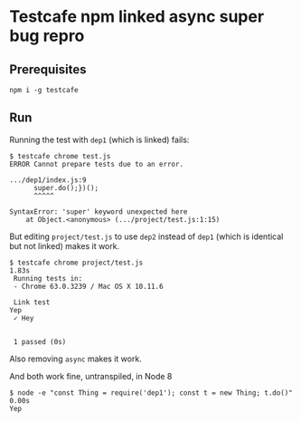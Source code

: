 # Testcafe npm linked async super bug repro

## Prerequisites

    npm i -g testcafe

## Run

Running the test with `dep1` (which is linked) fails:

    $ testcafe chrome test.js
    ERROR Cannot prepare tests due to an error.

    .../dep1/index.js:9
          super.do();})();
          ^^^^^

    SyntaxError: 'super' keyword unexpected here
        at Object.<anonymous> (.../project/test.js:1:15)


But editing `project/test.js` to use `dep2` instead of `dep1` (which is
identical but not linked) makes it work.

    $ testcafe chrome project/test.js                                                                                                                                             1.83s
     Running tests in:
     - Chrome 63.0.3239 / Mac OS X 10.11.6
    
     Link test
    Yep
     ✓ Hey
    
    
     1 passed (0s)

Also removing `async` makes it work.

And both work fine, untranspiled, in Node 8

    $ node -e "const Thing = require('dep1'); const t = new Thing; t.do()"                                                                                                        0.00s
    Yep
